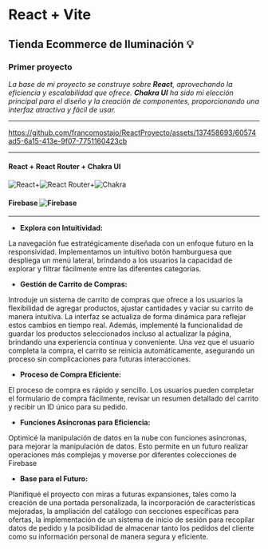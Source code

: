 # React + Vite
## Tienda Ecommerce de Iluminación 💡
### Primer proyecto 
_La base de mi proyecto se construye sobre **React**, aprovechando la eficiencia y escalabilidad que ofrece. **Chakra UI** ha sido mi elección principal para el diseño y la creación de componentes, proporcionando una interfaz atractiva y fácil de usar._

---
https://github.com/francomostajo/ReactProyecto/assets/137458693/60574ad5-6a15-413e-9f07-7751160423cb

---
 #### __React + React Router + Chakra UI__ 
![React](https://img.shields.io/badge/react-%2320232a.svg?style=for-the-badge&logo=react&logoColor=%2361DAFB)+![React Router](https://img.shields.io/badge/React_Router-CA4245?style=for-the-badge&logo=react-router&logoColor=white)+![Chakra](https://img.shields.io/badge/chakra-%234ED1C5.svg?style=for-the-badge&logo=chakraui&logoColor=white)


 #### __Firebase__ ![Firebase](https://img.shields.io/badge/firebase-%23039BE5.svg?style=for-the-badge&logo=firebase)
---

- **Explora con Intuitividad:**

La navegación fue estratégicamente diseñada con un enfoque futuro en la responsividad. Implementamos un intuitivo botón hamburguesa que despliega un menú lateral, brindando a los usuarios la capacidad de explorar y filtrar fácilmente entre las diferentes categorías. 

- **Gestión de Carrito de Compras:**

Introduje un sistema de carrito de compras que ofrece a los usuarios la flexibilidad de agregar productos, ajustar cantidades y vaciar su carrito de manera intuitiva. La interfaz se actualiza de forma dinámica para reflejar estos cambios en tiempo real. Además, implementé la funcionalidad de guardar los productos seleccionados incluso al actualizar la página, brindando una experiencia continua y conveniente. Una vez que el usuario completa la compra, el carrito se reinicia automáticamente, asegurando un proceso sin complicaciones para futuras interacciones.

- **Proceso de Compra Eficiente:**

El proceso de compra es rápido y sencillo. Los usuarios pueden completar el formulario de compra fácilmente, revisar un resumen detallado del carrito y recibir un ID único para su pedido.

- **Funciones Asíncronas para Eficiencia:**

Optimicé la manipulación de datos en la nube con funciones asíncronas, para mejorar la manipulación de datos. Esto permite en un futuro realizar operaciones más complejas y moverse por diferentes colecciones de Firebase

- **Base para el Futuro:**

Planifiqué el proyecto con miras a futuras expansiones, tales como la creación de una portada personalizada, la incorporación de características mejoradas, la ampliación del catálogo con secciones específicas para ofertas, la implementación de un sistema de inicio de sesión para recopilar datos de pedido y la posibilidad de almacenar tanto los pedidos del cliente como su información personal de manera segura y eficiente.
